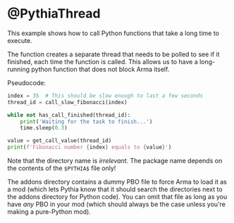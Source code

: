 # @PythiaThread

This example shows how to call Python functions that take a long time to
execute.

The function creates a separate thread that needs to be polled to see if it
finished, each time the function is called. This allows us to have a
long-running python function that does not block Arma itself.

Pseudocode:
```python
index = 35  # This should be slow enough to last a few seconds
thread_id = call_slow_fibonacci(index)

while not has_call_finished(thread_id):
    print('Waiting for the task to finish...')
    time.sleep(0.3)

value = get_call_value(thread_id)
print(f'Fibonacci number {index} equals to {value}')
```

Note that the directory name is _irrelevant_. The package name depends on the
contents of the `$PYTHIA$` file only!

The addons directory contains a dummy PBO file to force Arma to load it as a
mod (which lets Pythia know that it should search the directories next to the
addons directory for Python code). You can omit that file as long as you have
_any_ PBO in your mod (which should always be the case unless you're making a
pure-Python mod).
